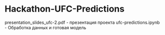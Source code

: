 # Hackathon-UFC-Predictions

presentation_slides_ufc-2.pdf - презентация проекта
ufc-predictions.ipynb - Обработка данных и готовая модель
